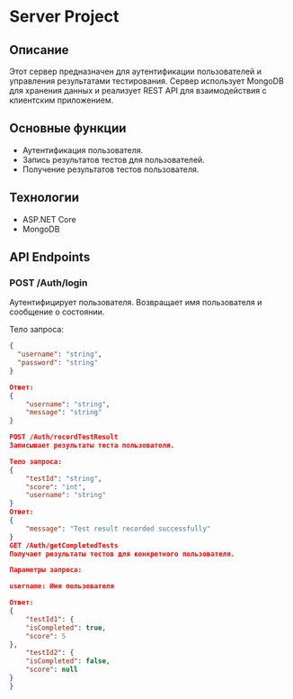 # Server Project

## Описание

Этот сервер предназначен для аутентификации пользователей и управления результатами тестирования. Сервер использует MongoDB для хранения данных и реализует REST API для взаимодействия с клиентским приложением.

## Основные функции

- Аутентификация пользователя.
- Запись результатов тестов для пользователей.
- Получение результатов тестов пользователя.

## Технологии

- ASP.NET Core
- MongoDB

## API Endpoints

### POST /Auth/login

Аутентифицирует пользователя. Возвращает имя пользователя и сообщение о состоянии.

Тело запроса:
```json
{
  "username": "string",
  "password": "string"
}

Ответ:
{
    "username": "string",
    "message": "string"
}

POST /Auth/recordTestResult
Записывает результаты теста пользователя.

Тело запроса:
{
    "testId": "string",
    "score": "int",
    "username": "string"
}
Ответ:
{
    "message": "Test result recorded successfully"
}
GET /Auth/getCompletedTests
Получает результаты тестов для конкретного пользователя.

Параметры запроса:

username: Имя пользователя

Ответ:
{
    "testId1": {
    "isCompleted": true,
    "score": 5
},
    "testId2": {
    "isCompleted": false,
    "score": null
}
}

